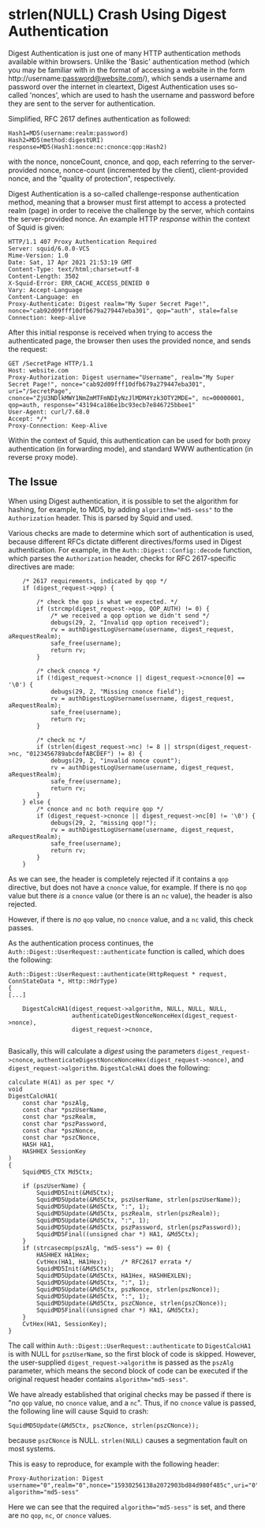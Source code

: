 
# strlen(NULL) Crash Using Digest Authentication

Digest Authentication is just one of many HTTP authentication methods available within browsers. Unlike the 'Basic' authentication method (which you may be familiar with in the format of accessing a website in the form http://username:password@website.com/), which sends a username and password over the internet in cleartext, Digest Authentication uses so-called 'nonces', which are used to hash the username and password before they are sent to the server for authentication.

Simplified, RFC 2617 defines authentication as followed:
```
Hash1=MD5(username:realm:password)
Hash2=MD5(method:digestURI)
response=MD5(Hash1:nonce:nc:cnonce:qop:Hash2)
```
with the nonce, nonceCount, cnonce, and qop, each referring to the server-provided nonce, nonce-count (incremented by the client), client-provided nonce, and the "quality of protection", respectively.

Digest Authentication is a so-called challenge-response authentication method, meaning that a browser must first attempt to access a protected realm (page) in order to receive the challenge by the server, which contains the server-provided nonce. An example HTTP *response* within the context of Squid is given:
```
HTTP/1.1 407 Proxy Authentication Required
Server: squid/6.0.0-VCS
Mime-Version: 1.0
Date: Sat, 17 Apr 2021 21:53:19 GMT
Content-Type: text/html;charset=utf-8
Content-Length: 3502
X-Squid-Error: ERR_CACHE_ACCESS_DENIED 0
Vary: Accept-Language
Content-Language: en
Proxy-Authenticate: Digest realm="My Super Secret Page!", nonce="cab92d09fff10dfb679a279447eba301", qop="auth", stale=false
Connection: keep-alive
```

After this initial response is received when trying to access the authenticated page, the browser then uses the provided nonce, and sends the request:

```
GET /SecretPage HTTP/1.1
Host: website.com
Proxy-Authorization: Digest username="Username", realm="My Super Secret Page!", nonce="cab92d09fff10dfb679a279447eba301", uri="/SecretPage", cnonce="ZjU3NDlkMWY1NmZmMTFmNDIyNzJlMDM4Yzk3OTY2MDE=", nc=00000001, qop=auth, response="43194ca186e1bc93ecb7e846725bbee1"
User-Agent: curl/7.68.0
Accept: */*
Proxy-Connection: Keep-Alive
```

Within the context of Squid, this authentication can be used for both proxy authentication (in forwarding mode), and standard WWW authentication (in reverse proxy mode).

## The Issue
When using Digest authentication, it is possible to set the algorithm for hashing, for example, to MD5, by adding `algorithm="md5-sess"` to the `Authorization` header. This is parsed by Squid and used.

Various checks are made to determine which sort of authentication is used, because different RFCs dictate different directives/forms used in Digest authentication. For example, in the `Auth::Digest::Config::decode` function, which parses the `Authorization` header, checks for RFC 2617-specific directives are made:
```
    /* 2617 requirements, indicated by qop */
    if (digest_request->qop) {

        /* check the qop is what we expected. */
        if (strcmp(digest_request->qop, QOP_AUTH) != 0) {
            /* we received a qop option we didn't send */
            debugs(29, 2, "Invalid qop option received");
            rv = authDigestLogUsername(username, digest_request, aRequestRealm);
            safe_free(username);
            return rv;
        }

        /* check cnonce */
        if (!digest_request->cnonce || digest_request->cnonce[0] == '\0') {
            debugs(29, 2, "Missing cnonce field");
            rv = authDigestLogUsername(username, digest_request, aRequestRealm);
            safe_free(username);
            return rv;
        }

        /* check nc */
        if (strlen(digest_request->nc) != 8 || strspn(digest_request->nc, "0123456789abcdefABCDEF") != 8) {
            debugs(29, 2, "invalid nonce count");
            rv = authDigestLogUsername(username, digest_request, aRequestRealm);
            safe_free(username);
            return rv;
        }
    } else {
        /* cnonce and nc both require qop */
        if (digest_request->cnonce || digest_request->nc[0] != '\0') {
            debugs(29, 2, "missing qop!");
            rv = authDigestLogUsername(username, digest_request, aRequestRealm);
            safe_free(username);
            return rv;
        }
    }

```
As we can see, the header is completely rejected if it contains a `qop` directive, but does not have a `cnonce` value, for example.
If there is no `qop` value but there _is_ a `cnonce` value (or there is an `nc` value), the header is also rejected.

However, if there is _no_ `qop` value, no `cnonce` value, and a `nc` valid, this check passes.

As the authentication process continues, the `Auth::Digest::UserRequest::authenticate`  function is called, which does the following:
```
Auth::Digest::UserRequest::authenticate(HttpRequest * request, ConnStateData *, Http::HdrType)
{   
[...]

    DigestCalcHA1(digest_request->algorithm, NULL, NULL, NULL,
                  authenticateDigestNonceNonceHex(digest_request->nonce),
                  digest_request->cnonce,


```
Basically, this will calculate a _digest_ using the parameters `digest_request->cnonce`, `authenticateDigestNonceNonceHex(digest_request->nonce)`, and `digest_request->algorithm`.
`DigestCalcHA1` does the following:
```
calculate H(A1) as per spec */
void
DigestCalcHA1(
    const char *pszAlg,
    const char *pszUserName,
    const char *pszRealm,
    const char *pszPassword,
    const char *pszNonce,
    const char *pszCNonce,
    HASH HA1,
    HASHHEX SessionKey
)
{
    SquidMD5_CTX Md5Ctx;

    if (pszUserName) {
        SquidMD5Init(&Md5Ctx);
        SquidMD5Update(&Md5Ctx, pszUserName, strlen(pszUserName));
        SquidMD5Update(&Md5Ctx, ":", 1);
        SquidMD5Update(&Md5Ctx, pszRealm, strlen(pszRealm));
        SquidMD5Update(&Md5Ctx, ":", 1);
        SquidMD5Update(&Md5Ctx, pszPassword, strlen(pszPassword));
        SquidMD5Final((unsigned char *) HA1, &Md5Ctx);
    }
    if (strcasecmp(pszAlg, "md5-sess") == 0) {
        HASHHEX HA1Hex;
        CvtHex(HA1, HA1Hex);    /* RFC2617 errata */
        SquidMD5Init(&Md5Ctx);
        SquidMD5Update(&Md5Ctx, HA1Hex, HASHHEXLEN);
        SquidMD5Update(&Md5Ctx, ":", 1);
        SquidMD5Update(&Md5Ctx, pszNonce, strlen(pszNonce));
        SquidMD5Update(&Md5Ctx, ":", 1);
        SquidMD5Update(&Md5Ctx, pszCNonce, strlen(pszCNonce));
        SquidMD5Final((unsigned char *) HA1, &Md5Ctx);
    }
    CvtHex(HA1, SessionKey);
}
```
The call within `Auth::Digest::UserRequest::authenticate` to `DigestCalcHA1` is with NULL for `pszUserName`, so the first block of code is skipped. However, the user-supplied `digest_request->algorithm` is passed as the `pszAlg` parameter, which means the second block of code can be executed if the original request header contains `algorithm="md5-sess"`.

We have already established that original checks may be passed if there is "_no_ `qop` value, no `cnonce` value, and a `nc`". Thus, if no `cnonce` value is passed, the following line will cause Squid to crash:
```
SquidMD5Update(&Md5Ctx, pszCNonce, strlen(pszCNonce));
```
because `pszCNonce` is NULL. `strlen(NULL)` causes a segmentation fault on most systems.

This is easy to reproduce, for example with the following header:
```
Proxy-Authorization: Digest username="0",realm="0",nonce="15930256138a2072903bd84d980f485c",uri="0",response="00000000000000000000000000000000", algorithm="md5-sess"
```
Here we can see that the required `algorithm="md5-sess"` is set, and there are no `qop`, `nc`, or `cnonce` values.
